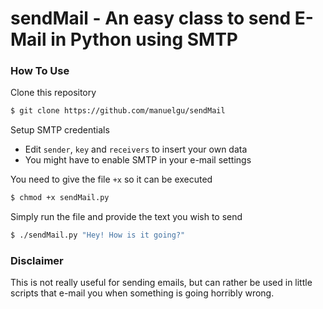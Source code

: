 # sendMail - An easy class to send E-Mail in Python using SMTP

### How To Use

Clone this repository
```sh
$ git clone https://github.com/manuelgu/sendMail
```

Setup SMTP credentials
  - Edit `sender`, `key` and `receivers` to insert your own data
  - You might have to enable SMTP in your e-mail settings

You need to give the file `+x` so it can be executed
```sh
$ chmod +x sendMail.py
```

Simply run the file and provide the text you wish to send
```sh
$ ./sendMail.py "Hey! How is it going?"
```

### Disclaimer

This is not really useful for sending emails, but can rather be used in little scripts that e-mail you when something is going horribly wrong.
